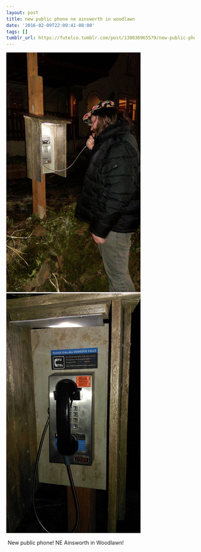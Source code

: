 ```yaml
---
layout: post
title: new public phone ne ainsworth in woodlawn
date: '2016-02-09T22:09:41-08:00'
tags: []
tumblr_url: https://futelco.tumblr.com/post/139036965579/new-public-phone-ne-ainsworth-in-woodlawn
---
```

 ![](/images/blog/tumblr_o2big5KMdV1th5ccio1_r2_500.jpg)  
 ![](/images/blog/tumblr_o2big5KMdV1th5ccio2_r2_500.jpg)  
  

&nbsp;New public phone! NE Ainsworth in Woodlawn!


